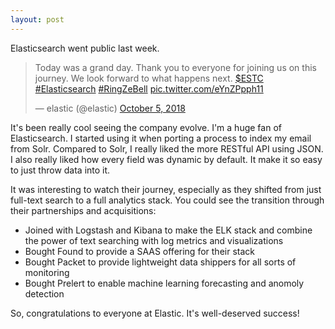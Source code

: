 ```yaml
---
layout: post
---
```


Elasticsearch went public last week. 

<blockquote class="twitter-tweet" data-lang="en"><p lang="en" dir="ltr">Today was a grand day. Thank you to everyone for joining us on this journey. We look forward to what happens next. <a href="https://twitter.com/search?q=%24ESTC&amp;src=ctag&amp;ref_src=twsrc%5Etfw">$ESTC</a> <a href="https://twitter.com/hashtag/Elasticsearch?src=hash&amp;ref_src=twsrc%5Etfw">#Elasticsearch</a> <a href="https://twitter.com/hashtag/RingZeBell?src=hash&amp;ref_src=twsrc%5Etfw">#RingZeBell</a> <a href="https://t.co/eYnZPpph11">pic.twitter.com/eYnZPpph11</a></p>&mdash; elastic (@elastic) <a href="https://twitter.com/elastic/status/1048302021143670786?ref_src=twsrc%5Etfw">October 5, 2018</a></blockquote>
<script async src="https://platform.twitter.com/widgets.js" charset="utf-8"></script>

It's been really cool seeing the company evolve. I'm a huge fan of Elasticsearch. I started using it when porting a process to index my email from Solr. Compared to Solr, I really liked the more RESTful API using JSON. I also really liked how every field was dynamic by default. It make it so easy to just throw data into it.

It was interesting to watch their journey, especially as they shifted from just full-text search to a full analytics stack. You could see the transition through their partnerships and acquisitions: 

* Joined with Logstash and Kibana to make the ELK stack and combine the power of text searching with log metrics and visualizations
* Bought Found to provide a SAAS offering for their stack
* Bought Packet to provide lightweight data shippers for all sorts of monitoring
* Bought Prelert to enable machine learning forecasting and anomoly detection

So, congratulations to everyone at Elastic. It's well-deserved success!
